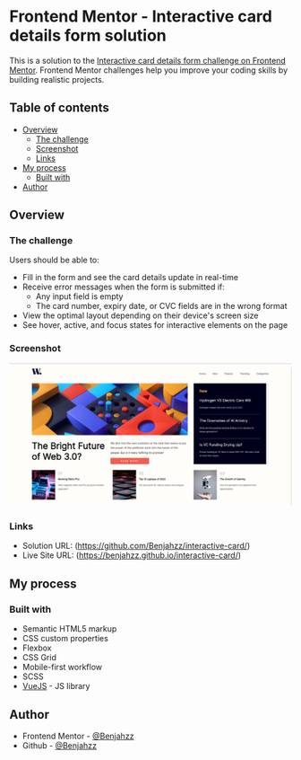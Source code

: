 # Frontend Mentor - Interactive card details form solution

This is a solution to the [Interactive card details form challenge on Frontend Mentor](https://www.frontendmentor.io/challenges/interactive-card-details-form-XpS8cKZDWw). Frontend Mentor challenges help you improve your coding skills by building realistic projects. 

## Table of contents

- [Overview](#overview)
  - [The challenge](#the-challenge)
  - [Screenshot](#screenshot)
  - [Links](#links)
- [My process](#my-process)
  - [Built with](#built-with)
- [Author](#author)



## Overview

### The challenge

Users should be able to:

- Fill in the form and see the card details update in real-time
- Receive error messages when the form is submitted if:
  - Any input field is empty
  - The card number, expiry date, or CVC fields are in the wrong format
- View the optimal layout depending on their device's screen size
- See hover, active, and focus states for interactive elements on the page

### Screenshot

![](./screenshot.png)


### Links

- Solution URL: (https://github.com/Benjahzz/interactive-card/)
- Live Site URL: (https://benjahzz.github.io/interactive-card/)

## My process

### Built with

- Semantic HTML5 markup
- CSS custom properties
- Flexbox
- CSS Grid
- Mobile-first workflow
- SCSS
- [VueJS](https://vuejs.org/) - JS library


## Author

- Frontend Mentor - [@Benjahzz](https://www.frontendmentor.io/profile/Benjahzz)
- Github - [@Benjahzz](https://github.com/Benjahzz)

